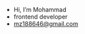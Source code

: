 - Hi, I’m Mohammad
- frontend developer
- mz188646@gmail.com

<!---
M7MD234/M7MD234 is a ✨ special ✨ repository because its `README.md` (this file) appears on your GitHub profile.
You can click the Preview link to take a look at your changes.
--->
